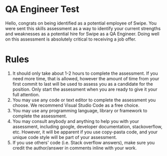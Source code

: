 # QA Engineer Test
Hello, congrats on being identified as a potential employee of Swipe. You were sent this skills assessment as a way to identify your current strengths and weaknesses as a potential hire for Swipe as a QA Engineer. Doing well on this assessment is absolutely critical to receiving a job offer.

# Rules
1. It should only take about 1-2 hours to complete the assessment. If you need more time, that is allowed, however the amount of time from your first commit to last will be used to assess you as a candidate for the position. Only start the assessment when you are ready to give it your full attention.
2. You may use any code or text editor to complete the assessment you choose. We recommend Visual Studio Code as a free choice.
3. You may use any programming language, library or framework to complete the assessment.
4. You may consult anybody and anything to help you with your assessment, including google, developer documentation, stackoverflow, etc. However, it will be apparent if you use copy-pasta code, and your unique code style will be part of your assessment.
5. If you use others' code (i.e. Stack overflow answers), make sure you credit the author/answer in comments inline with your work.

